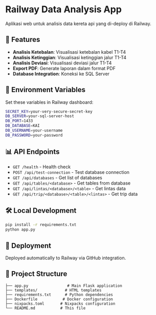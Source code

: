 # Railway Data Analysis App

Aplikasi web untuk analisis data kereta api yang di-deploy di Railway.

## 🚀 Features

- **Analisis Ketebalan**: Visualisasi ketebalan kabel T1-T4
- **Analisis Ketinggian**: Visualisasi ketinggian jalur T1-T4  
- **Analisis Deviasi**: Visualisasi deviasi jalur T1-T4
- **Export PDF**: Generate laporan dalam format PDF
- **Database Integration**: Koneksi ke SQL Server

## 🔧 Environment Variables

Set these variables in Railway dashboard:

```bash
SECRET_KEY=your-very-secure-secret-key
DB_SERVER=your-sql-server-host
DB_PORT=1433
DB_DATABASE=KAI
DB_USERNAME=your-username
DB_PASSWORD=your-password
```

## 📊 API Endpoints

- `GET /health` - Health check
- `POST /api/test-connection` - Test database connection
- `GET /api/databases` - Get list of databases
- `GET /api/tables/<database>` - Get tables from database
- `GET /api/lintas/<database>/<table>` - Get lintas data
- `GET /api/trip/<database>/<table>/<lintas>` - Get trip data

## 🛠 Local Development

```bash
pip install -r requirements.txt
python app.py
```

## 🚢 Deployment

Deployed automatically to Railway via GitHub integration.

## 📁 Project Structure

```
├── app.py                 # Main Flask application
├── templates/            # HTML templates
├── requirements.txt      # Python dependencies
├── Dockerfile           # Docker configuration
├── nixpacks.toml       # Nixpacks configuration
└── README.md           # This file
```
